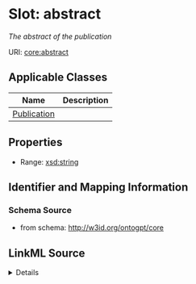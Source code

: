 # Slot: abstract
_The abstract of the publication_


URI: [core:abstract](http://w3id.org/ontogpt/core/abstract)



<!-- no inheritance hierarchy -->




## Applicable Classes

| Name | Description |
| --- | --- |
[Publication](Publication.md) | 






## Properties

* Range: [xsd:string](xsd:string)







## Identifier and Mapping Information







### Schema Source


* from schema: http://w3id.org/ontogpt/core




## LinkML Source

<details>
```yaml
name: abstract
description: The abstract of the publication
from_schema: http://w3id.org/ontogpt/core
rank: 1000
alias: abstract
owner: Publication
domain_of:
- Publication
range: string

```
</details>